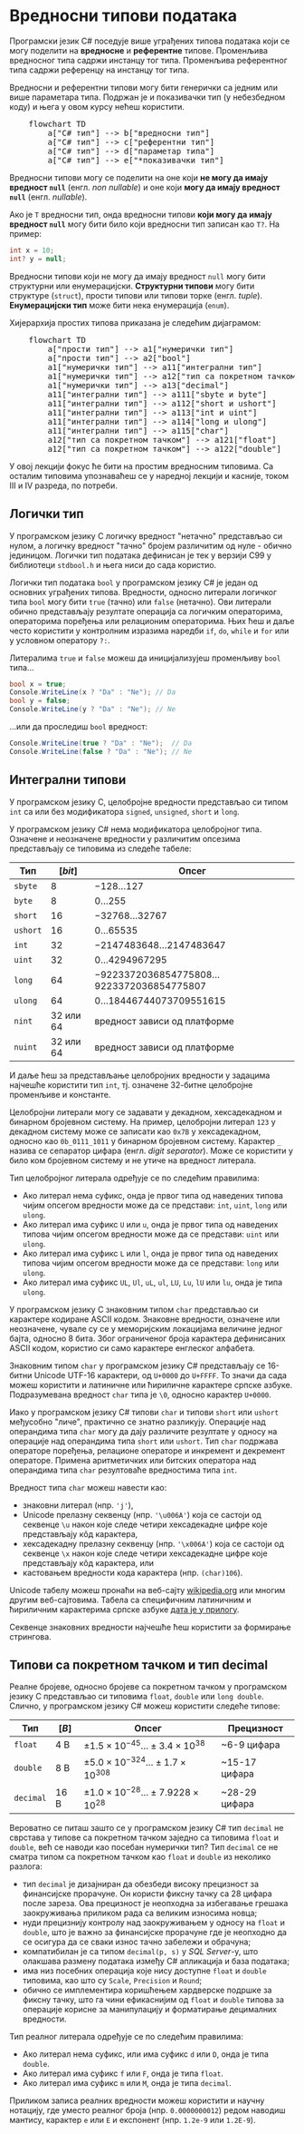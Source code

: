 # Вредносни типови података

Програмски језик C# поседује више уграђених типова података који се могу
поделити на **вредносне** и **референтне** типове. Променљива вредносног типа
садржи инстанцу тог типа. Променљива референтног типа садржи референцу на
инстанцу тог типа.

Вредносни и референтни типови могу бити генерички са једним или више параметара
типа. Подржан је и показивачки тип (у небезбедном коду) и њега у овом курсу
нећеш користити.

<pre class="mermaid">
    flowchart TD
        a["C# тип"] --> b["вредносни тип"]
        a["C# тип"] --> c["референтни тип"]
        a["C# тип"] --> d["параметар типа"]
        a["C# тип"] --> e["*показивачки тип"]
</pre>
<script type="module">
    import mermaid from 'https://cdn.jsdelivr.net/npm/mermaid@10/dist/mermaid.esm.min.mjs';
    mermaid.initialize({ startOnLoad: true });
</script>

Вредносни типови могу се поделити на оне који **не могу да имају вредност
`null`** (енгл. *non nullable*) и оне који **могу да имају вредност `null`**
(енгл. *nullable*).

Ако је `T` вредносни тип, онда вредносни типови
**који могу да имају вредност `null`** могу бити било који вредносни тип
записан као `T?`. На пример:

```cs
int x = 10;
int? y = null;
```

Вредносни типови који не могу да имају вредност `null` могу бити структурни или
енумерацијски. **Структурни типови** могу бити структуре (`struct`), прости
типови или типови торке (енгл. *tuple*). **Енумерацијски тип** може бити нека
енумерација (`enum`).

Хијерархија простих типова приказана је следећим дијаграмом:

<pre class="mermaid">
    flowchart TD
        a["прости тип"] --> a1["нумерички тип"]
        a["прости тип"] --> a2["bool"]
        a1["нумерички тип"] --> a11["интегрални тип"]
        a1["нумерички тип"] --> a12["тип са покретном тачком"]
        a1["нумерички тип"] --> a13["decimal"]
        a11["интегрални тип"] --> a111["sbyte и byte"]
        a11["интегрални тип"] --> a112["short и ushort"]
        a11["интегрални тип"] --> a113["int и uint"]
        a11["интегрални тип"] --> a114["long и ulong"]
        a11["интегрални тип"] --> a115["char"]
        a12["тип са покретном тачком"] --> a121["float"]
        a12["тип са покретном тачком"] --> a122["double"]
</pre>

У овој лекцији фокус ће бити на простим вредносним типовима. Са осталим
типовима упознаваћеш се у наредној лекцији и касније, током III и IV разреда,
по потреби.

## Логички тип

У програмском језику C логичку вредност "нетачно" представљао си нулом, а логичку
вредност "тачно" бројем различитим од нуле - обично јединицом. Логички тип
података дефинисан је тек у верзији C99 у библиотеци `stdbool.h` и њега ниси до
сада користио.

Логички тип података `bool` у програмском језику C# је један од основних
уграђених типова. Вредности, односно литерали логичког типа `bool` могу бити
`true` (тачно) или `false` (нетачно). Ови литерали обично представљају
резултате операција са логичким операторима, операторима поређења или
релационим операторима. Њих ћеш и даље често користити у контролним изразима
наредби `if`, `do`, `while` и `for` или у условном оператору `?:`.

Литералима `true` и `false` можеш да иницијализујеш променљиву `bool` типа...

```cs
bool x = true;
Console.WriteLine(x ? "Da" : "Ne"); // Da
bool y = false;
Console.WriteLine(y ? "Da" : "Ne"); // Ne
```

...или да проследиш `bool` вредност:

```cs
Console.WriteLine(true ? "Da" : "Ne");  // Da
Console.WriteLine(false ? "Da" : "Ne"); // Ne
```

## Интегрални типови

У програмском језику C, целобројне вредности представљао си типом `int` са или
без модификатора `signed`, `unsigned`, `short` и `long`.

У програмском језику C# нема модификатора целобројног типа. Означене и
неозначене вредности у различитим опсезима представљају се типовима из следеће
табеле:

| Тип      | $[bit]$   | Опсег                                                        |
|----------|-----------|--------------------------------------------------------------|
| `sbyte`  | 8         | $-128\ldots 127$                                             |
| `byte`   | 8         | $0\ldots 255$                                                |
| `short`  | 16        | $-32768\ldots 32767$                                         |
| `ushort` | 16        | $0\ldots 65535$                                              |
| `int`    | 32        | $-2147483648\ldots 2147483647$                               |
| `uint`   | 32        | $0\ldots 4294967295$                                         |
| `long`   | 64        | $-9223372036854775808\ldots 9223372036854775807$             |
| `ulong`  | 64        | $0\ldots 18446744073709551615$                               |
| `nint`   | 32 или 64 | вредност зависи од платформе                                 |
| `nuint`  | 32 или 64 | вредност зависи од платформе                                 |

И даље ћеш за представљање целобројних вредности у задацима најчешће користити
тип `int`, тј. означене 32-битне целобројне променљиве и константе.

Целобројни литерали могу се задавати у декадном, хексадекадном и бинарном
бројевном систему. На пример, целобројни литерал `123` у декадном систему може
се записати као `0x7B` у хексадекадном, односно као  `0b_0111_1011` у бинарном
бројевном систему. Карактер `_` назива се сепаратор цифара (енгл.
*digit separator*). Може се користити у било ком бројевном систему и не утиче
на вредност литерала.

Тип целобројног литерала одређује се по следећим правилима:

* Ако литерал нема суфикс, онда је првог типа од наведених типова чијим опсегом
вредности може да се представи: `int`, `uint`, `long` или `ulong`.
* Ако литерал има суфикс `U` или `u`, онда је првог типа од наведених типова
чијим опсегом вредности може да се представи: `uint` или `ulong`.
* Ако литерал има суфикс `L` или `l`, онда је првог типа од наведених типова
чијим опсегом вредности може да се представи: `long` или `ulong`.
* Ако литерал има суфикс `UL`, `Ul`, `uL`, `ul`, `LU`, `Lu`, `lU` или `lu`,
онда је типа `ulong`.

У програмском језику C знаковним типом `char` представљао си карактере кодиране
ASCII кодом. Знаковне вредности, означене или неозначене, чувале су се у
меморијским локацијама величине једног бајта, односно 8 бита. Због ограниченог
броја карактера дефинисаних ASCII кодом, користио си само карактере енглеског
алфабета.

Знаковним типом `char` у програмском језику C# представљају се 16-битни Unicode
UTF-16 карактери, од `U+0000` до `U+FFFF`. То значи да сада можеш користити и
латиничне или ћириличне карактере српске азбуке. Подразумевана вредност `char`
типа је `\0`, односно карактер `U+0000`.

Иако у програмском језику C# типови `char` и типови `short` или `ushort`
међусобно "личе", практично се знатно разликују. Операције над операндима типа
`char` могу да дају различите резултате у односу на операције над операндима
типа `short` или `ushort`. Тип `char` подржава операторе поређења, релационе
операторе и инкремент и декремент операторе. Примена аритметичких или битских
оператора над операндима типа `char` резултоваће вредностима типа `int`.

Вредност типа `char` можеш навести као:

* знаковни литерал (нпр. `'j'`),
* Unicode прелазну секвенцу (нпр. `'\u006A'`) која се састоји од секвенце `\u`
након које следе четири хексадекадне цифре које представљају кôд карактера,
* хексадекадну прелазну секвенцу (нпр. `'\x006A'`) која се састоји од секвенце
`\x` након које следе четири хексадекадне цифре које представљају кôд
карактера, или
* кастовањем вредности кода карактера (нпр. `(char)106`).

Unicode табелу можеш пронаћи на веб-сајту
[wikipedia.org](https://en.wikipedia.org/wiki/List_of_Unicode_characters)
или многим другим веб-сајтовима. Табела са специфичним латиничним и ћириличним
карактерима српске азбуке
[дата је у прилогу](../7_dodaci/unicode_karakteri.md).

Секвенце знаковних вредности најчешће ћеш користити за формирање стрингова.

## Типови са покретном тачком и тип decimal

Реалне бројеве, односно бројеве са покретном тачком у програмском језику C
представљао си типовима `float`, `double` или `long double`. Слично, у
програмском језику C# можеш користити следеће типове:

| Тип       | $[B]$ | Опсег                                               | Прецизност    |
|-----------|-------|-----------------------------------------------------|---------------|
| `float`   | 4 B   | $±1.5\times{10^{−45}}\ldots ±3.4\times{10^{38}}$    | ~6-9 цифара   |
| `double`  | 8 B   | $±5.0\times{10^{−324}}\ldots ±1.7\times{10^{308}}$  | ~15-17 цифара |
| `decimal` | 16 B  | $±1.0\times{10^{-28}}\ldots ±7.9228\times{10^{28}}$ | ~28-29 цифара |

Вероватно се питаш зашто се у програмском језику C# тип `decimal` не сврстава у
типове са покретном тачком заједно са типовима `float` и `double`, већ се
наводи као посебан нумерички тип? Тип `decimal` се не сматра типом са покретном
тачком као `float` и `double` из неколико разлога:

* тип `decimal` је дизајниран да обезбеди високу прецизност за финансијске
прорачуне. Он користи фиксну тачку са 28 цифара после зареза. Ова прецизност је
неопходна за избегавање грешака заокруживања приликом рада са великим износима
новца;
* нуди прецизнију контролу над заокруживањем у односу на `float` и `double`,
што је важно за финансијске прорачуне где је неопходно да се осигура да се
сваки износ тачно забележи и обрачуна;
* компатибилан је са типом `decimal(p, s)` у *SQL Server*-у, што олакшава
размену података између C# апликација и база података;
* има низ посебних операција које нису доступне `float` и `double` типовима,
као што су `Scale`, `Precision` и `Round`;
* обично се имплементира коришћењем хардверске подршке за фиксну тачку, што га
чини ефикаснијим од `float` и `double` типова за операције корисне за
манипулацију и форматирање децималних вредности.

Тип реалног литерала одређује се по следећим правилима:

* Ако литерал нема суфикс, или има суфикс `d` или `D`, онда је типа `double`.
* Ако литерал има суфикс `f` или `F`, онда је типа `float`.
* Ако литерал има суфикс `m` или `M`, онда је типа `decimal`.

Приликом записа реалних вредности можеш користити и научну нотацију, где уместо
реалног броја (нпр. `0.0000000012`) редом наводиш мантису, карактер `е` или `E`
и експонент (нпр. `1.2e-9` или `1.2E-9`).
